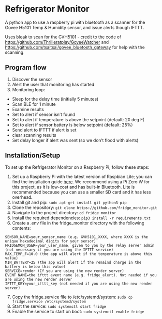 # Refrigerator Monitor

A python app to use a raspberry pi with bluetooth as a scanner for the Govee H5101 Temp & Humidity sensor, and issue alerts though IFTTT.

Uses bleak to scan for the GVH5101 - credit to the code of https://github.com/Thrilleratplay/GoveeWatcher and https://github.com/tsaitsai/govee_bluetooth_gateway for help with the scanning.

## Program flow

1. Discover the sensor
2. Alert the user that monitoring has started
3. Monitoring loop:
*   Sleep for the delay time (initially 5 minutes)
*   Scan BLE for 1 minute
*   Examine results
*   Set to alert if sensor isn't found
*   Set to alert if temperature is above the setpoint (default: 20 deg F)
*   Set to alert if sensor battery is below setpoint (default: 25%)
*   Send alert to IFTTT if alert is set
*   clear scanning results
*   Set delay longer if alert was sent (so we don't flood with alerts)

## Installation/Setup
To set up the Refrigerator Monitor on a Raspberry Pi, follow these steps:

1. Set up a Raspberry Pi with the latest version of Raspbian Lite; you can find the installation guide [here](https://www.raspberrypi.org/documentation/installation/installing-images/README.md).  We recommend using a Pi Zero W for this project, as it is low-cost and has built-in Bluetooth.  Lite is recommended because you can use a smaller SD card and it has less overhead.
2. Install git and pip: `sudo apt-get install git python3-pip`
3. Clone the repository: `git clone https://github.com/fridge_monitor.git`
4. Navigate to the project directory: `cd fridge_monitor`
5. Install the required dependencies: `pip3 install -r requirements.txt`
6. Create a .env file in the fridge_monitor directory with the following contents:
```
SENSOR_NAME=your_sensor_name (e.g. GVH5101_XXXX, where XXXX is the unique hexadecimal digits for your sensor)
FRIDGEMON_USER=your_user_name, given to you by the relay server admin (not necessary if you are using the IFTTT service)
MAX_TEMP_F=10.0 (the app will alert if the temperature is above this value)
MIN_BATTERY=25 (the app will alert if the remaind charge in the battery is below this value)
SERVICE=render (If you are using the new render server)
EVENT_NAME=the ifttt event name (e.g. fridge_alert). Not needed if you are using the new render server
IFTTT_KEY=your_ifttt_key (not needed if you are using the new render server)    
```
7. Copy the fridge.service file to /etc/systemd/system: `sudo cp fridge.service /etc/systemd/system`
8. Start the service: `sudo systemctl start fridge`
9. Enable the service to start on boot: `sudo systemctl enable fridge`


